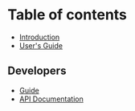# Table of contents

* [Introduction](README.md)
* [User's Guide](users-guide.md)

## Developers

* [Guide](developers/guide.md)
* [API Documentation](developers/api-documentation.md)

